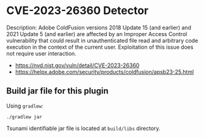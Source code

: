# CVE-2023-26360 Detector

Description: Adobe ColdFusion versions 2018 Update 15 (and earlier) and 2021
Update 5 (and earlier) are affected by an Improper Access Control vulnerability
that could result in unauthenticated file read and arbitrary code execution in
the context of the current user. Exploitation of this issue does not require
user interaction.

-   https://nvd.nist.gov/vuln/detail/CVE-2023-26360
-   https://helpx.adobe.com/security/products/coldfusion/apsb23-25.html

## Build jar file for this plugin

Using `gradlew`:

```shell
./gradlew jar
```

Tsunami identifiable jar file is located at `build/libs` directory.
